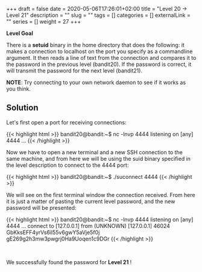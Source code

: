 +++
draft = false
date = 2020-05-06T17:26:01+02:00
title = "Level 20 -> Level 21"
description = ""
slug = ""
tags = []
categories = []
externalLink = ""
series = []
weight = 27
+++

**Level Goal**

There is a **setuid** binary in the home directory that does the following: it makes a connection to localhost on the port you specify as a commandline argument. It then reads a line of text from the connection and compares it to the password in the previous level (bandit20). If the password is correct, it will transmit the password for the next level (bandit21).

**NOTE**: Try connecting to your own network daemon to see if it works as you think.

## Solution ##

Let's first open a port for receiving connections:

{{< highlight html >}}
bandit20@bandit:~$ nc -lnvp 4444
listening on [any] 4444 ...
{{< /highlight >}}

Now we have to open a new terminal and a new SSH connection to the same machine, and from here we will be using the suid binary specified in the level description to connect to the 4444 port:

{{< highlight html >}}
bandit20@bandit:~$ ./suconnect 4444
{{< /highlight >}}

We will see on the first terminal window the connection received. From here it is just a matter of pasting the current level password, and the new password will be presented:

{{< highlight html >}}
bandit20@bandit:~$ nc -lnvp 4444
listening on [any] 4444 ...
connect to [127.0.0.1] from (UNKNOWN) [127.0.0.1] 46024
GbKksEFF4yrVs6il55v6gwY5aVje5f0j
gE269g2h3mw3pwgrj0Ha9Uoqen1c9DGr
{{< /highlight >}}

&nbsp;

We successfully found the password for **Level 21** !
